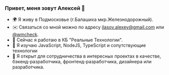 ### Привет, меня зовут Алексей 👋

- 🌍 Я живу в Подмосковье (г.Балашиха мкр.Железнодорожный).
- ✉️ Связаться со мной можно по адресу <a href='mailto:ilasov.alexey@gmail.com'>ilasov.alexey@gmail.com</a> или <a href="https://t.me/wmcheck">@wmcheck</a>.
- 🚀 Сейчас я работаю в КБ "Реальные Технологии".
- 🧠 Я изучаю JavaScript, NodeJS, TypeScript и сопутствующие технологии
- 🤝 Я открыт для сотрудничества в интересных проектах в качестве, бэкенд-разработчика, фронтенд-разработчика, дизайнера или разработчика.

